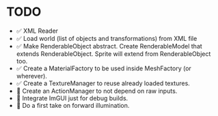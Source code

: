 # TODO

* :white_check_mark: XML Reader
* :white_check_mark: Load world (list of objects and transformations) from XML file
* :white_check_mark: Make RenderableObject abstract. Create RenderableModel that extends RenderableObject. Sprite will extend from RenderableObject too.
* :white_check_mark: Create a MaterialFactory to be used inside MeshFactory (or wherever).
* :white_check_mark: Create a TextureManager to reuse already loaded textures.
* :black_square_button: Create an ActionManager to not depend on raw inputs.
* :black_square_button: Integrate ImGUI just for debug builds.
* :black_square_button: Do a first take on forward illumination.